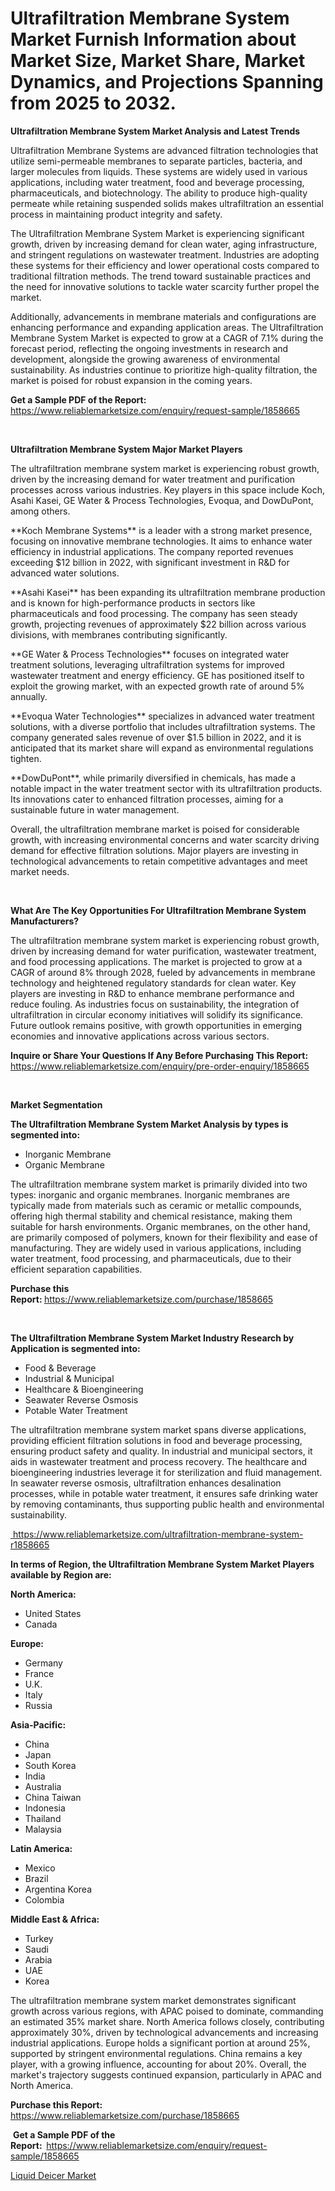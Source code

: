 <p><h1>Ultrafiltration Membrane System Market Furnish Information about Market Size, Market Share, Market Dynamics, and Projections Spanning from 2025 to 2032.</h1></p><p><strong>Ultrafiltration Membrane System Market Analysis and Latest Trends</strong></p>
<p><p>Ultrafiltration Membrane Systems are advanced filtration technologies that utilize semi-permeable membranes to separate particles, bacteria, and larger molecules from liquids. These systems are widely used in various applications, including water treatment, food and beverage processing, pharmaceuticals, and biotechnology. The ability to produce high-quality permeate while retaining suspended solids makes ultrafiltration an essential process in maintaining product integrity and safety.</p><p>The Ultrafiltration Membrane System Market is experiencing significant growth, driven by increasing demand for clean water, aging infrastructure, and stringent regulations on wastewater treatment. Industries are adopting these systems for their efficiency and lower operational costs compared to traditional filtration methods. The trend toward sustainable practices and the need for innovative solutions to tackle water scarcity further propel the market.</p><p>Additionally, advancements in membrane materials and configurations are enhancing performance and expanding application areas. The Ultrafiltration Membrane System Market is expected to grow at a CAGR of 7.1% during the forecast period, reflecting the ongoing investments in research and development, alongside the growing awareness of environmental sustainability. As industries continue to prioritize high-quality filtration, the market is poised for robust expansion in the coming years.</p></p>
<p><strong>Get a Sample PDF of the Report:&nbsp;</strong> <a href="https://www.reliablemarketsize.com/enquiry/request-sample/1858665?utm_campaign=3072&utm_medium=2&utm_source=Github&utm_content=ia&utm_term=01042025&utm_id=ultrafiltration-membrane-system">https://www.reliablemarketsize.com/enquiry/request-sample/1858665</a></p>
<p>&nbsp;</p>
<p><strong>Ultrafiltration Membrane System Major Market Players</strong></p>
<p><p>The ultrafiltration membrane system market is experiencing robust growth, driven by the increasing demand for water treatment and purification processes across various industries. Key players in this space include Koch, Asahi Kasei, GE Water & Process Technologies, Evoqua, and DowDuPont, among others.</p><p>**Koch Membrane Systems** is a leader with a strong market presence, focusing on innovative membrane technologies. It aims to enhance water efficiency in industrial applications. The company reported revenues exceeding $12 billion in 2022, with significant investment in R&D for advanced water solutions.</p><p>**Asahi Kasei** has been expanding its ultrafiltration membrane production and is known for high-performance products in sectors like pharmaceuticals and food processing. The company has seen steady growth, projecting revenues of approximately $22 billion across various divisions, with membranes contributing significantly.</p><p>**GE Water & Process Technologies** focuses on integrated water treatment solutions, leveraging ultrafiltration systems for improved wastewater treatment and energy efficiency. GE has positioned itself to exploit the growing market, with an expected growth rate of around 5% annually.</p><p>**Evoqua Water Technologies** specializes in advanced water treatment solutions, with a diverse portfolio that includes ultrafiltration systems. The company generated sales revenue of over $1.5 billion in 2022, and it is anticipated that its market share will expand as environmental regulations tighten.</p><p>**DowDuPont**, while primarily diversified in chemicals, has made a notable impact in the water treatment sector with its ultrafiltration products. Its innovations cater to enhanced filtration processes, aiming for a sustainable future in water management.</p><p>Overall, the ultrafiltration membrane market is poised for considerable growth, with increasing environmental concerns and water scarcity driving demand for effective filtration solutions. Major players are investing in technological advancements to retain competitive advantages and meet market needs.</p></p>
<p>&nbsp;</p>
<p><strong>What Are The Key Opportunities For Ultrafiltration Membrane System Manufacturers?</strong></p>
<p><p>The ultrafiltration membrane system market is experiencing robust growth, driven by increasing demand for water purification, wastewater treatment, and food processing applications. The market is projected to grow at a CAGR of around 8% through 2028, fueled by advancements in membrane technology and heightened regulatory standards for clean water. Key players are investing in R&D to enhance membrane performance and reduce fouling. As industries focus on sustainability, the integration of ultrafiltration in circular economy initiatives will solidify its significance. Future outlook remains positive, with growth opportunities in emerging economies and innovative applications across various sectors.</p></p>
<p><strong>Inquire or Share Your Questions If Any Before Purchasing This Report:</strong> <a href="https://www.reliablemarketsize.com/enquiry/pre-order-enquiry/1858665?utm_campaign=3072&utm_medium=2&utm_source=Github&utm_content=ia&utm_term=01042025&utm_id=ultrafiltration-membrane-system">https://www.reliablemarketsize.com/enquiry/pre-order-enquiry/1858665</a></p>
<p>&nbsp;</p>
<p><strong>Market Segmentation</strong></p>
<p><strong>The Ultrafiltration Membrane System Market Analysis by types is segmented into:</strong></p>
<p><ul><li>Inorganic Membrane</li><li>Organic Membrane</li></ul></p>
<p><p>The ultrafiltration membrane system market is primarily divided into two types: inorganic and organic membranes. Inorganic membranes are typically made from materials such as ceramic or metallic compounds, offering high thermal stability and chemical resistance, making them suitable for harsh environments. Organic membranes, on the other hand, are primarily composed of polymers, known for their flexibility and ease of manufacturing. They are widely used in various applications, including water treatment, food processing, and pharmaceuticals, due to their efficient separation capabilities.</p></p>
<p><strong>Purchase this Report:&nbsp;</strong><a href="https://www.reliablemarketsize.com/purchase/1858665?utm_campaign=3072&utm_medium=2&utm_source=Github&utm_content=ia&utm_term=01042025&utm_id=ultrafiltration-membrane-system">https://www.reliablemarketsize.com/purchase/1858665</a></p>
<p>&nbsp;</p>
<p><strong>The Ultrafiltration Membrane System Market Industry Research by Application is segmented into:</strong></p>
<p><ul><li>Food & Beverage</li><li>Industrial & Municipal</li><li>Healthcare & Bioengineering</li><li>Seawater Reverse Osmosis</li><li>Potable Water Treatment</li></ul></p>
<p><p>The ultrafiltration membrane system market spans diverse applications, providing efficient filtration solutions in food and beverage processing, ensuring product safety and quality. In industrial and municipal sectors, it aids in wastewater treatment and process recovery. The healthcare and bioengineering industries leverage it for sterilization and fluid management. In seawater reverse osmosis, ultrafiltration enhances desalination processes, while in potable water treatment, it ensures safe drinking water by removing contaminants, thus supporting public health and environmental sustainability.</p></p>
<p><a href="https://www.reliablemarketsize.com/ultrafiltration-membrane-system-r1858665?utm_campaign=3072&utm_medium=2&utm_source=Github&utm_content=ia&utm_term=01042025&utm_id=ultrafiltration-membrane-system">&nbsp;https://www.reliablemarketsize.com/ultrafiltration-membrane-system-r1858665</a></p>
<p><strong>In terms of Region, the Ultrafiltration Membrane System Market Players available by Region are:</strong></p>
<p>
    <p> <strong> North America: </strong>
        <ul>
            <li>United States</li>
            <li>Canada</li>
        </ul>
        </p> 
    <p> <strong> Europe: </strong>
        <ul>
            <li>Germany</li>
            <li>France</li>
            <li>U.K.</li>
            <li>Italy</li>
            <li>Russia</li>
        </ul>
        </p> 
    <p> <strong> Asia-Pacific: </strong>
        <ul>
            <li>China</li>
            <li>Japan</li>
            <li>South Korea</li>
            <li>India</li>
            <li>Australia</li>
            <li>China Taiwan</li>
            <li>Indonesia</li>
            <li>Thailand</li>
            <li>Malaysia</li>
        </ul>
        </p> 
    <p> <strong> Latin America: </strong>
        <ul>
            <li>Mexico</li>
            <li>Brazil</li>
            <li>Argentina Korea</li>
            <li>Colombia</li>
        </ul>
        </p> 
    <p> <strong> Middle East & Africa: </strong>
        <ul>
            <li>Turkey</li>
            <li>Saudi</li>
            <li>Arabia</li>
            <li>UAE</li>
            <li>Korea</li>
        </ul>
    </p>
    </p>
<p><p>The ultrafiltration membrane system market demonstrates significant growth across various regions, with APAC poised to dominate, commanding an estimated 35% market share. North America follows closely, contributing approximately 30%, driven by technological advancements and increasing industrial applications. Europe holds a significant portion at around 25%, supported by stringent environmental regulations. China remains a key player, with a growing influence, accounting for about 20%. Overall, the market's trajectory suggests continued expansion, particularly in APAC and North America.</p></p>
<p><strong>Purchase this Report: </strong><a href="https://www.reliablemarketsize.com/purchase/1858665?utm_campaign=3072&utm_medium=2&utm_source=Github&utm_content=ia&utm_term=01042025&utm_id=ultrafiltration-membrane-system">https://www.reliablemarketsize.com/purchase/1858665</a></p>
<p>&nbsp;<strong>Get a Sample PDF of the Report:&nbsp;&nbsp;</strong><a href="https://www.reliablemarketsize.com/enquiry/request-sample/1858665?utm_campaign=3072&utm_medium=2&utm_source=Github&utm_content=ia&utm_term=01042025&utm_id=ultrafiltration-membrane-system">https://www.reliablemarketsize.com/enquiry/request-sample/1858665</a></p>
<p><strong></strong></p>
<p><p><a href="https://github.com/briandahm87/Market-Research-Report-List-1/blob/main/liquid-deicer-market.md?utm_campaign=3072&utm_medium=2&utm_source=Github&utm_content=ia&utm_term=01042025&utm_id=ultrafiltration-membrane-system">Liquid Deicer Market</a></p></p>